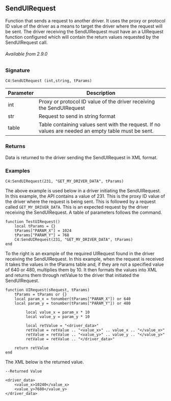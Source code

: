 ## SendUIRequest

Function that sends a request to another driver. It uses the proxy or protocol ID value of the driver as a means to target the driver where the request will be sent. The driver receiving the SendUIRequest must have an a UIRequest function configured which will contain the return values requested by the SendUIRequest call.

###### Available from 2.9.0


### Signature

`C4:SendUIRequest (int,string, tParams)`


| Parameter | Description |
| --- | --- |
| int | Proxy or protocol ID value of the driver receiving the SendUIRequest |
| str | Request to send in string format |
| table | Table containing values sent with the request. If no values are needed an empty table must be sent. |


### Returns

Data is returned to the driver sending the SendUIRequest in XML format.


### Examples

`C4:SendUIRequest(231, "GET_MY_DRIVER_DATA", tParams)`

The above example is used below in a driver initiating the SendUIRequest. In this example, the API contains a value of 231. This is the proxy ID value of the driver where the request is being sent. This is followed by a request called  `GET_MY_DRIVER_DATA`. This is an expected request by the driver receiving the SendUIRequest. A table of parameters follows the command.  

	function TestUIRequest()
		local tParams = {}
		tParams["PARAM_X"] = 1024
		tParams["PARAM_Y"] = 768
		C4:SendUIRequest(231, "GET_MY_DRIVER_DATA", tParams)
	end

To the right is an example of the required UIRequest found in the driver receiving the SendUIRequest. In this example, when the request is received it takes the values in the tParams table and, if they are not a specified value of 640 or 480, multiplies them by 10. It then formats the values into XML and returns them through retValue to the driver that initiated the SendUIRequest.

	function UIRequest(sRequest, tParams)
	    tParams = tParams or {}
	    local param_x = tonumber(tParams["PARAM_X"]) or 640
	    local param_y = tonumber(tParams["PARAM_Y"]) or 480
	               
	         local value_x = param_x * 10
	         local value_y = param_y * 10
	               
	         local retValue = "<driver_data>"
	         retValue = retValue .. "<value_x>" .. value_x .. "</value_x>"
	         retValue = retValue .. "<value_y>" .. value_y .. "</value_y>"
	         retValue = retValue .. "</driver_data>"
	               
	    return retValue
	end

The XML below is the returned value.

	--Returned Value
	
	<driver_data>
	    <value_x>10240</value_x>
	    <value_y>7680</value_y>
	</driver_data>
